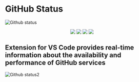 # GitHub Status
![Github status](https://user-images.githubusercontent.com/66295121/232742608-b1447c98-3e62-4556-a8da-164a114017cb.png)
<div align="center">
  <img src="https://img.shields.io/badge/VSCODE-0078d7.svg?style=for-the-badge&logo=visual-studio-code&logoColor=white"/>
  <img src="https://img.shields.io/badge/typescript-%23007ACC.svg?style=for-the-badge&logo=typescript&logoColor=white"/>
  <img src="https://img.shields.io/badge/webpack-%238DD6F9.svg?style=for-the-badge&logo=webpack&logoColor=black"/>
  <img src="https://img.shields.io/badge/pnpm-%234a4a4a.svg?style=for-the-badge&logo=pnpm&logoColor=f69220"/>
</div>

## Extension for VS Code provides real-time information about the availability and performance of GitHub services
![Github status2](https://user-images.githubusercontent.com/66295121/232623319-5825c7a5-0599-4505-8f7b-9c2ce9379a17.png)

